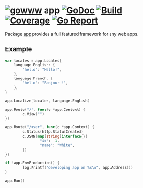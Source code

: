 # [![gowww](https://avatars.githubusercontent.com/u/18078923?s=20)](https://github.com/gowww) app [![GoDoc](https://godoc.org/github.com/gowww/app?status.svg)](https://godoc.org/github.com/gowww/app) [![Build](https://travis-ci.org/gowww/app.svg?branch=master)](https://travis-ci.org/gowww/app) [![Coverage](https://coveralls.io/repos/github/gowww/app/badge.svg?branch=master)](https://coveralls.io/github/gowww/app?branch=master) [![Go Report](https://goreportcard.com/badge/github.com/gowww/app)](https://goreportcard.com/report/github.com/gowww/app)

Package [app](https://godoc.org/github.com/gowww/app) provides a full featured framework for any web apps.

## Example

```Go
var locales = app.Locales{
	language.English: {
		"hello": "Hello!",
	},
	language.French: {
		"hello": "Bonjour !",
	},
}

app.Localize(locales, language.English)

app.Route("/", func(c *app.Context) {
        c.View("")
})

app.Route("/user", func(c *app.Context) {
        c.Status(http.StatusCreated)
        c.JSON(map[string]interface{}{
                "id":  1,
                "name": "White",
        })
})

if !app.EnvProduction() {
        log.Printf("developing app on %s\n", app.Address())
}

app.Run()
```
